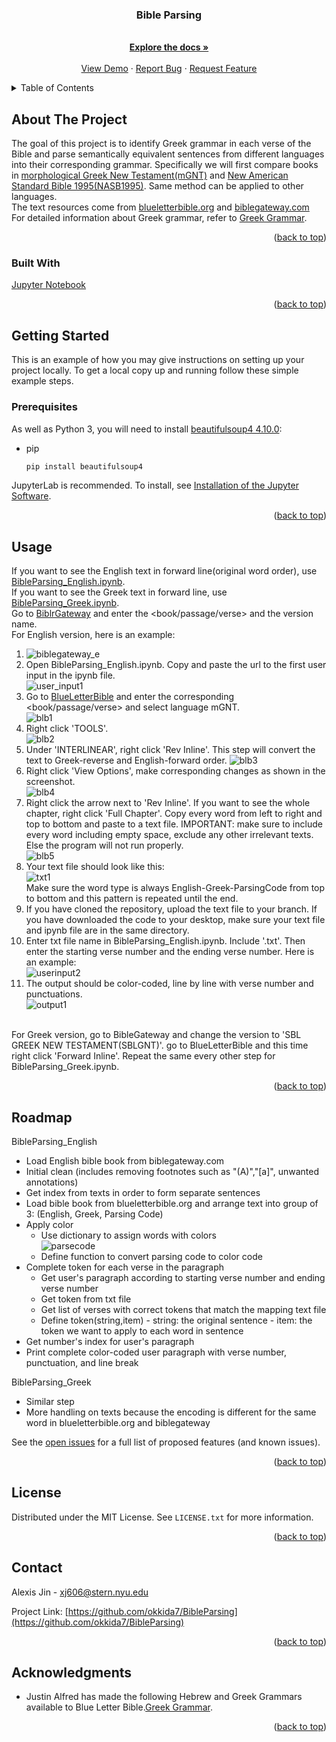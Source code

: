 <div id="top"></div>
<!--
*** Thanks for checking out the Best-README-Template. If you have a suggestion
*** that would make this better, please fork the repo and create a pull request
*** or simply open an issue with the tag "enhancement".
*** Don't forget to give the project a star!
*** Thanks again! Now go create something AMAZING! :D
-->



<!-- PROJECT SHIELDS -->
<!--
*** I'm using markdown "reference style" links for readability.
*** Reference links are enclosed in brackets [ ] instead of parentheses ( ).
*** See the bottom of this document for the declaration of the reference variables
*** for contributors-url, forks-url, etc. This is an optional, concise syntax you may use.
*** https://www.markdownguide.org/basic-syntax/#reference-style-links
-->

<!-- PROJECT LOGO -->

<h3 align="center">Bible Parsing</h3>

  <p align="center">
    <br />
    <a href="https://github.com/okkida7/BibleParsing"><strong>Explore the docs »</strong></a>
    <br />
    <br />
    <a href="https://github.com/okkida7/BibleParsing">View Demo</a>
    ·
    <a href="https://github.com/okkida7/BibleParsing/issues">Report Bug</a>
    ·
    <a href="https://github.com/okkida7/BibleParsing/issues">Request Feature</a>
  </p>
</div>



<!-- TABLE OF CONTENTS -->
<details>
  <summary>Table of Contents</summary>
  <ol>
    <li>
      <a href="#about-the-project">About The Project</a>
      <ul>
        <li><a href="#built-with">Built With</a></li>
      </ul>
    </li>
    <li>
      <a href="#getting-started">Getting Started</a>
      <ul>
        <li><a href="#prerequisites">Prerequisites</a></li>
      </ul>
    </li>
    <li><a href="#usage">Usage</a></li>
    <li><a href="#roadmap">Roadmap</a></li>
    <li><a href="#license">License</a></li>
    <li><a href="#contact">Contact</a></li>
    <li><a href="#acknowledgments">Acknowledgments</a></li>
  </ol>
</details>



<!-- ABOUT THE PROJECT -->
## About The Project

The goal of this project is to identify Greek grammar in each verse of the Bible and parse semantically equivalent sentences from different languages into their corresponding grammar. Specifically we will first compare books in [morphological Greek New Testament(mGNT)](https://www.biblegateway.com/versions/SBL-Greek-New-Testament-SBLGNT/) and [New American Standard Bible 1995(NASB1995)](https://www.biblegateway.com/versions/New-American-Standard-Bible-NASB1995/). Same method can be applied to other languages.
 <br />
The text resources come from [blueletterbible.org](blueletterbible.org) and [biblegateway.com](blueletterbible.org)
<br /> 
For detailed information about Greek grammar, refer to [Greek Grammar](https://www.blueletterbible.org/assets/pdf/grammars/Simplified_Greek_Grammar_v5.pdf). 

<!--  Here's a blank template to get started: To avoid retyping too much info. Do a search and replace with your text editor for the following: `github_username`, `repo_name`, `twitter_handle`, `linkedin_username`, `email`, `email_client`, `project_title`, `project_description` -->

<p align="right">(<a href="#top">back to top</a>)</p>



### Built With

[Jupyter Notebook](https://jupyter.org/)

<p align="right">(<a href="#top">back to top</a>)</p>



<!-- GETTING STARTED -->
## Getting Started

This is an example of how you may give instructions on setting up your project locally.
To get a local copy up and running follow these simple example steps.

### Prerequisites

As well as Python 3, you will need to install [beautifulsoup4 4.10.0](https://pypi.org/project/beautifulsoup4/#files):
* pip
  ```sh
  pip install beautifulsoup4
  ```
JupyterLab is recommended. To install, see [Installation of the Jupyter Software](https://jupyter.org/install).

<p align="right">(<a href="#top">back to top</a>)</p>



<!-- USAGE EXAMPLES -->
## Usage
If you want to see the English text in forward line(original word order), use [BibleParsing_English.ipynb](https://github.com/okkida7/BibleParsing/blob/screenshots/BibleParsing_English.ipynb).
<br />
If you want to see the Greek text in forward line, use [BibleParsing_Greek.ipynb](https://github.com/okkida7/BibleParsing/blob/screenshots/BibleParsing_Greek.ipynb).
<br />
Go to [BiblrGateway](https://www.biblegateway.com/) and enter the <book/passage/verse> and the version name.
<br />
For English version, here is an example:
1. ![biblegateway_e](https://github.com/okkida7/BibleParsing/blob/screenshots/bibegateway_e.jpg?raw=true)
2. Open BibleParsing_English.ipynb. Copy and paste the url to the first user input in the ipynb file. <br />![user_input1](/../<screenshots>/path/to/userinput1.png?raw=true "user_input1")
3. Go to [BlueLetterBible](https://www.blueletterbible.org/) and enter the corresponding <book/passage/verse> and select language mGNT. <br /> ![blb1](/../<screenshots>/path/to/blb1.png?raw=true "blb1")
4. Right click 'TOOLS'. <br /> ![blb2](/../<screenshots>/path/to/blb2.png?raw=true "blb2")
5. Under 'INTERLINEAR', right click 'Rev Inline'. This step will convert the text to Greek-reverse and English-forward order. ![blb3](/../<screenshots>/path/to/blb3.png?raw=true "blb3")
6. Right click 'View Options', make corresponding changes as shown in the screenshot. <br />![blb4](/../<screenshots>/path/to/blb4.png?raw=true "blb4")
7. Right click the arrow next to 'Rev Inline'. If you want to see the whole chapter, right click 'Full Chapter'. Copy every word from left to right and top to bottom and paste to a text file. IMPORTANT: make sure to include every word including empty space, exclude any other irrelevant texts. Else the program will not run properly.<br />![blb5](/../<screenshots>/path/to/blb5.png?raw=true "blb5")
8. Your text file should look like this: <br />![txt1](/../<screenshots>/path/to/txt1.png?raw=true "txt1")<br />Make sure the word type is always English-Greek-ParsingCode from top to bottom and this pattern is repeated until the end.
9. If you have cloned the repository, upload the text file to your branch. If you have downloaded the code to your desktop, make sure your text file and ipynb file are in the same directory.
10. Enter txt file name in BibleParsing_English.ipynb. Include '.txt'. Then enter the starting verse number and the ending verse number. Here is an example: <br />![userinput2](/../<screenshots>/path/to/userinput2.png?raw=true "userinput2")
11. The output should be color-coded, line by line with verse number and punctuations. <br />![output1](/../<screenshots>/path/to/output1.png?raw=true "output1")
<br />
For Greek version, go to BibleGateway and change the version to 'SBL GREEK NEW TESTAMENT(SBLGNT)'. go to BlueLetterBible and this time right click 'Forward Inline'. Repeat the same every other step for BibleParsing_Greek.ipynb.
<p align="right">(<a href="#top">back to top</a>)</p>



<!-- ROADMAP -->
## Roadmap

BibleParsing_English
- Load English bible book from biblegateway.com
- Initial clean (includes removing footnotes such as "(A)","[a]", unwanted annotations)
- Get index from texts in order to form separate sentences
- Load bible book from blueletterbible.org and arrange text into group of 3: (English, Greek, Parsing Code)
- Apply color
    - Use dictionary to assign words with colors<br />![parsecode](/../<screenshots>/path/to/parsecode.png?raw=true "parsecode")
    - Define function to convert parsing code to color code
- Complete token for each verse in the paragraph
    - Get user's paragraph according to starting verse number and ending verse number
    - Get token from txt file
    - Get list of verses with correct tokens that match the mapping text file
    - Define token(string,item) 
          - string: the original sentence
          - item: the token we want to apply to each word in sentence
- Get number's index for user's paragraph
- Print complete color-coded user paragraph with verse number, punctuation, and line break

BibleParsing_Greek
- Similar step
- More handling on texts because the encoding is different for the same word in blueletterbible.org and biblegateway


See the [open issues](https://github.com/okkida7/BibleParsing/issues) for a full list of proposed features (and known issues).

<p align="right">(<a href="#top">back to top</a>)</p>


<!-- LICENSE -->
## License

Distributed under the MIT License. See `LICENSE.txt` for more information.

<p align="right">(<a href="#top">back to top</a>)</p>



<!-- CONTACT -->
## Contact

Alexis Jin - xj606@stern.nyu.edu

Project Link: [https://github.com/okkida7/BibleParsing](https://github.com/okkida7/BibleParsing)

<p align="right">(<a href="#top">back to top</a>)</p>



<!-- ACKNOWLEDGMENTS -->
## Acknowledgments

* Justin Alfred has made the following Hebrew and Greek Grammars available to Blue Letter Bible.[Greek Grammar](https://www.blueletterbible.org/assets/pdf/grammars/Simplified_Greek_Grammar_v5.pdf). 

<p align="right">(<a href="#top">back to top</a>)</p>



<!-- MARKDOWN LINKS & IMAGES -->
<!-- https://www.markdownguide.org/basic-syntax/#reference-style-links -->
[contributors-shield]: https://img.shields.io/github/contributors/okkida7/BibleParsing.svg?style=for-the-badge
[contributors-url]: https://github.com/okkida7/BibleParsing/graphs/contributors
[forks-shield]: https://img.shields.io/github/forks/okkida7/BibleParsing.svg?style=for-the-badge
[forks-url]: https://github.com/okkida7/BibleParsing/network/members
[stars-shield]: https://img.shields.io/github/stars/okkida7/BibleParsing.svg?style=for-the-badge
[stars-url]: https://github.com/okkida7/BibleParsing/stargazers
[issues-shield]: https://img.shields.io/github/issues/okkida7/BibleParsing.svg?style=for-the-badge
[issues-url]: https://github.com/okkida7/BibleParsing/issues
[license-shield]: https://img.shields.io/github/license/okkida7/BibleParsing.svg?style=for-the-badge
[license-url]: https://github.com/okkida7/BibleParsing/blob/master/LICENSE.txt
[linkedin-shield]: https://img.shields.io/badge/-LinkedIn-black.svg?style=for-the-badge&logo=linkedin&colorB=555
[linkedin-url]: https://linkedin.com/in/alexisjin0219
[product-screenshot]: images/screenshot.png
